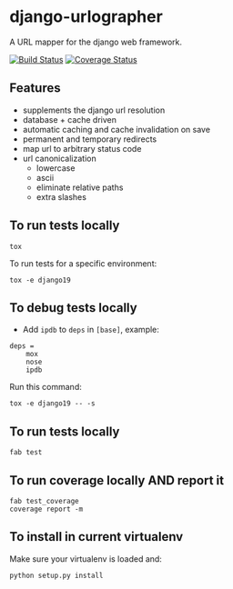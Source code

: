 django-urlographer
==================

A URL mapper for the django web framework.

[![Build Status](https://travis-ci.org/ConsumerAffairs/django-urlographer.png?branch=master)](https://travis-ci.org/ConsumerAffairs/django-urlographer)
[![Coverage Status](https://coveralls.io/repos/ConsumerAffairs/django-urlographer/badge.png)](https://coveralls.io/r/ConsumerAffairs/django-urlographer)


Features
--

* supplements the django url resolution
* database + cache driven
* automatic caching and cache invalidation on save
* permanent and temporary redirects
* map url to arbitrary status code
* url canonicalization
    * lowercase
    * ascii
    * eliminate relative paths
    * extra slashes


To run tests locally
--

```
tox
```

To run tests for a specific environment:
```
tox -e django19
```


To debug tests locally
--

* Add `ipdb` to `deps` in `[base]`, example:

```[base]
deps =
    mox
    nose
    ipdb
```

Run this command:
```
tox -e django19 -- -s
```

To run tests locally
--

```
fab test
```

To run coverage locally AND report it
--

```
fab test_coverage
coverage report -m
```

To install in current virtualenv
--
Make sure your virtualenv is loaded and:
```
python setup.py install
```
